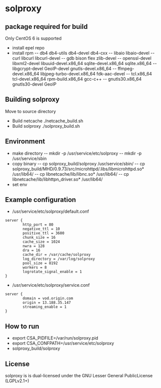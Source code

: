 # solproxy

## package required for build
Only CentOS 6 is supported
- install epel repo
- install rpm
-- db4 db4-utils db4-devel db4-cxx
-- libaio libaio-devel
-- curl libcurl libcurl-devel
-- gdb bison flex  zlib-devel
-- openssl-devel libxml2-devel libuuid-devel.x86_64 sqlite-devel.x86_64 sqlite.x86_64 
-- libgcrypt-devel GeoIP-devel gnutls-devel.x86_64
-- ffmpeg-devel.x86_64 libjpeg-turbo-devel.x86_64 fdk-aac-devel
-- tcl.x86_64 tcl-devel.x86_64 rpm-build.x86_64 gcc-c++
-- gnutls30.x86_64  gnutls30-devel GeoIP 

## Building solproxy
Move to source directory
- Build netcache
./netcache_build.sh
- Build solproxy
./solproxy_build.sh

## Environment
- make directory
-- mkdir -p /usr/service/etc/solproxy
-- mkdir -p /usr/service/sbin
- copy binary 
-- cp solproxy_build/solproxy /usr/service/sbin/
-- cp solproxy_build/MHD/0.9.73/src/microhttpd/.libs/libmicrohttpd.so* /usr/lib64/ 
-- cp libnetcache/lib/libnc.so* /usr/lib64/
-- cp libnetcache/lib/libhttpn_driver.so* /usr/lib64/
- set env


## Example configuration
- /usr/service/etc/solproxy/default.conf
```
server {
        http_port = 80
        negative_ttl = 10
        positive_ttl = 3600
        chunk_size = 16
        cache_size = 1024
        nwra = 128
        dra = 16
        cache_dir = /var/cache/solproxy
        log_directory = /var/log/solproxy
        pool_size = 8192
        workers = 8
        logrotate_signal_enable = 1
}
```
- /usr/service/etc/solproxy/service.conf
```
server {
        domain = vod.origin.com
        origin = 13.188.35.147
        streaming_enable = 1
}
```
## How to run
- export CSA_PIDFILE=/var/run/solproxy.pid
- export CSA_CONFPATH=/usr/service/etc/solproxy
- solproxy_build/solproxy

## License
solproxy is is dual-licensed under the GNU Lesser General PublicLicense (LGPLv2.1+) 
